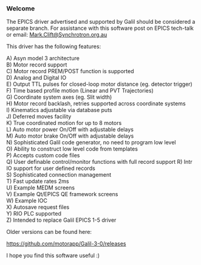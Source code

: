 ### Welcome

The EPICS driver advertised and supported by Galil should be considered a separate branch.  For assistance with this software post on EPICS tech-talk or email: Mark.Clift@Synchrotron.org.au

This driver has the following features:  

A) Asyn model 3 architecture  
B) Motor record support  
C) Motor record PREM/POST function is supported   
D) Analog and Digital IO  
E) Output TTL pulses for closed-loop motor distance (eg. detector trigger)   
F) Time based profile motion (Linear and PVT Trajectories)   
G) Coordinate system axes (eg. Slit width)   
H) Motor record backlash, retries supported across coordinate systems   
I) Kinematics adjustable via database puts   
J) Deferred moves facility   
K) True coordinated motion for up to 8 motors   
L) Auto motor power On/Off with adjustable delays  
M) Auto motor brake On/Off with adjustable delays   
N) Sophisticated Galil code generator, no need to program low level   
O) Ability to construct low level code from templates  
P) Accepts custom code files   
Q) User definable control/monitor functions with full record support
R) Intr IO support for user defined records   
S) Sophisticated connection management    
T) Fast update rates 2ms   
U) Example MEDM screens     
V) Example Qt/EPICS QE framework screens   
W) Example IOC  
X) Autosave request files   
Y) RIO PLC supported   
Z) Intended to replace Galil EPICS 1-5 driver  

Older versions can be found here:   

https://github.com/motorapp/Galil-3-0/releases   

I hope you find this software useful :)  
